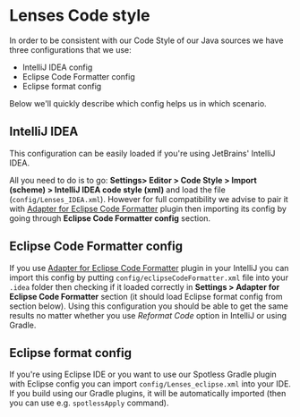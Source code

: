 # Lenses Code style
In order to be consistent with our Code Style of our Java sources we have three configurations that we use: 

- IntelliJ IDEA config 
- Eclipse Code Formatter config 
- Eclipse format config 

Below we'll quickly describe which config helps us in which scenario.

## IntelliJ IDEA 

This configuration can be easily loaded if you're using JetBrains' IntelliJ IDEA.

All you need to do is to go: **Settings> Editor > Code Style > Import (scheme) > IntelliJ IDEA code style (xml)** and load the file (`config/Lenses_IDEA.xml`). However for full compatibility we advise to pair it with [Adapter for Eclipse Code Formatter](https://plugins.jetbrains.com/plugin/6546-adapter-for-eclipse-code-formatter)  plugin then importing its config by going through **Eclipse Code Formatter config** section.

## Eclipse Code Formatter config

If you use [Adapter for Eclipse Code Formatter](https://plugins.jetbrains.com/plugin/6546-adapter-for-eclipse-code-formatter) plugin in your IntelliJ you can import this config by putting `config/eclipseCodeFormatter.xml` file into your `.idea` folder then checking if it loaded correctly in **Settings > Adapter for Eclipse Code Formatter** section (it should load Eclipse format config from section below). Using this configuration you should be able to get the same results no matter whether you use *Reformat Code* option in IntelliJ or using Gradle. 

## Eclipse format config 

If you're using Eclipse IDE or you want to use our Spotless Gradle plugin with Eclipse config you can import `config/Lenses_eclipse.xml` into your IDE. If you build using our Gradle plugins, it will be automatically imported (then you can use e.g. `spotlessApply` command).

 